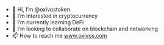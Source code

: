 - 👋 Hi, I’m @oxivostoken
- 👀 I’m interested in cryptocurrency
- 🌱 I’m currently learning DeFi
- 💞️ I’m looking to collaborate on blockchain and networking
- 📫 How to reach me www.oxivos.com


<!---
oxivostoken/oxivostoken is a ✨ special ✨ repository because its `README.md` (this file) appears on your GitHub profile.
You can click the Preview link to take a look at your changes.
--->
